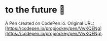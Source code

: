 # to the future 🍻

A Pen created on CodePen.io. Original URL: [https://codepen.io/propjockey/pen/VwKQENg](https://codepen.io/propjockey/pen/VwKQENg).
